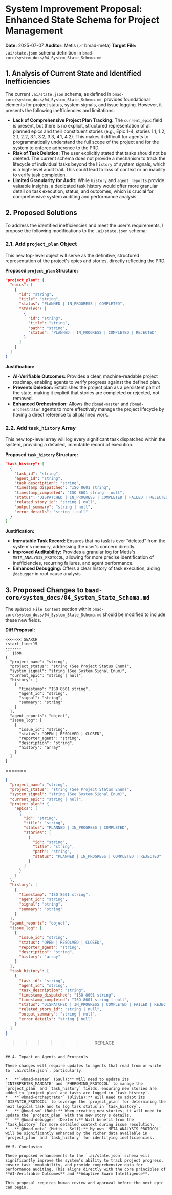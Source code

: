 # System Improvement Proposal: Enhanced State Schema for Project Management

**Date:** 2025-07-07
**Auditor:** Metis (📈 bmad-meta)
**Target File:** `.ai/state.json` schema definition in `bmad-core/system_docs/04_System_State_Schema.md`

## 1. Analysis of Current State and Identified Inefficiencies

The current `.ai/state.json` schema, as defined in `bmad-core/system_docs/04_System_State_Schema.md`, provides foundational elements for project status, system signals, and issue logging. However, it presents the following inefficiencies and limitations:

*   **Lack of Comprehensive Project Plan Tracking:** The `current_epic` field is present, but there is no explicit, structured representation of all planned epics and their constituent stories (e.g., Epic 1-4, stories 1.1, 1.2, 2.1, 2.2, 3.1, 3.2, 3.3, 4.1, 4.2). This makes it difficult for agents to programmatically understand the full scope of the project and for the system to enforce adherence to the PRD.
*   **Risk of Task Deletion:** The user explicitly stated that tasks should not be deleted. The current schema does not provide a mechanism to track the lifecycle of individual tasks beyond the `history` of system signals, which is a high-level audit trail. This could lead to loss of context or an inability to verify task completion.
*   **Limited Granularity for Audit:** While `history` and `agent_reports` provide valuable insights, a dedicated task history would offer more granular detail on task execution, status, and outcomes, which is crucial for comprehensive system auditing and performance analysis.

## 2. Proposed Solutions

To address the identified inefficiencies and meet the user's requirements, I propose the following modifications to the `.ai/state.json` schema:

### 2.1. Add `project_plan` Object

This new top-level object will serve as the definitive, structured representation of the project's epics and stories, directly reflecting the PRD.

**Proposed `project_plan` Structure:**

```json
"project_plan": {
  "epics": [
    {
      "id": "string",
      "title": "string",
      "status": "PLANNED | IN_PROGRESS | COMPLETED",
      "stories": [
        {
          "id": "string",
          "title": "string",
          "path": "string",
          "status": "PLANNED | IN_PROGRESS | COMPLETED | REJECTED"
        }
      ]
    }
  ]
}
```

**Justification:**
*   **AI-Verifiable Outcomes:** Provides a clear, machine-readable project roadmap, enabling agents to verify progress against the defined plan.
*   **Prevents Deletion:** Establishes the project plan as a persistent part of the state, making it explicit that stories are completed or rejected, not removed.
*   **Enhanced Orchestration:** Allows the `@bmad-master` and `@bmad-orchestrator` agents to more effectively manage the project lifecycle by having a direct reference to all planned work.

### 2.2. Add `task_history` Array

This new top-level array will log every significant task dispatched within the system, providing a detailed, immutable record of execution.

**Proposed `task_history` Structure:**

```json
"task_history": [
  {
    "task_id": "string",
    "agent_id": "string",
    "task_description": "string",
    "timestamp_dispatched": "ISO 8601 string",
    "timestamp_completed": "ISO 8601 string | null",
    "status": "DISPATCHED | IN_PROGRESS | COMPLETED | FAILED | REJECTED",
    "related_story_id": "string | null",
    "output_summary": "string | null",
    "error_details": "string | null"
  }
]
```

**Justification:**
*   **Immutable Task Record:** Ensures that no task is ever "deleted" from the system's memory, addressing the user's concern directly.
*   **Improved Auditability:** Provides a granular log for Metis's `META_ANALYSIS_PROTOCOL`, allowing for more precise identification of inefficiencies, recurring failures, and agent performance.
*   **Enhanced Debugging:** Offers a clear history of task execution, aiding `@debugger` in root cause analysis.

## 3. Proposed Changes to `bmad-core/system_docs/04_System_State_Schema.md`

The `Updated File Content` section within `bmad-core/system_docs/04_System_State_Schema.md` should be modified to include these new fields.

**Diff Proposal:**

```
<<<<<<< SEARCH
:start_line:15
-------
```json
{
  "project_name": "string",
  "project_status": "string (See Project Status Enum)",
  "system_signal": "string (See System Signal Enum)",
  "current_epic": "string | null",
  "history": [
    {
      "timestamp": "ISO 8601 string",
      "agent_id": "string",
      "signal": "string",
      "summary": "string"
    }
  ],
  "agent_reports": "object",
  "issue_log": [
    {
      "issue_id": "string",
      "status": "OPEN | RESOLVED | CLOSED",
      "reporter_agent": "string",
      "description": "string",
      "history": "array"
    }
  ]
}
```
=======
```json
{
  "project_name": "string",
  "project_status": "string (See Project Status Enum)",
  "system_signal": "string (See System Signal Enum)",
  "current_epic": "string | null",
  "project_plan": {
    "epics": [
      {
        "id": "string",
        "title": "string",
        "status": "PLANNED | IN_PROGRESS | COMPLETED",
        "stories": [
          {
            "id": "string",
            "title": "string",
            "path": "string",
            "status": "PLANNED | IN_PROGRESS | COMPLETED | REJECTED"
          }
        ]
      }
    ]
  },
  "history": [
    {
      "timestamp": "ISO 8601 string",
      "agent_id": "string",
      "signal": "string",
      "summary": "string"
    }
  ],
  "agent_reports": "object",
  "issue_log": [
    {
      "issue_id": "string",
      "status": "OPEN | RESOLVED | CLOSED",
      "reporter_agent": "string",
      "description": "string",
      "history": "array"
    }
  ],
  "task_history": [
    {
      "task_id": "string",
      "agent_id": "string",
      "task_description": "string",
      "timestamp_dispatched": "ISO 8601 string",
      "timestamp_completed": "ISO 8601 string | null",
      "status": "DISPATCHED | IN_PROGRESS | COMPLETED | FAILED | REJECTED",
      "related_story_id": "string | null",
      "output_summary": "string | null",
      "error_details": "string | null"
    }
  ]
}
```
>>>>>>> REPLACE
```

## 4. Impact on Agents and Protocols

These changes will require updates to agents that read from or write to `.ai/state.json`, particularly:

*   **`@bmad-master` (Saul):** Will need to update its `INTERPRETER_MANDATE` and `PHEROMIND_PROTOCOL` to manage the `project_plan` and `task_history` fields, ensuring new stories are added to `project_plan` and tasks are logged in `task_history`.
*   **`@bmad-orchestrator` (Olivia):** Will need to adapt its `DISPATCH_PROTOCOL` to leverage the `project_plan` for determining the next logical task and to log task status in `task_history`.
*   **`@bmad-sm` (Bob):** When creating new stories, it will need to update the `project_plan` with the new story's details.
*   **`@bmad-debugger` (Dexter):** Will benefit from the `task_history` for more detailed context during issue resolution.
*   **`@bmad-meta` (Metis - Self):** My own `META_ANALYSIS_PROTOCOL` will be significantly enhanced by the richer data available in `project_plan` and `task_history` for identifying inefficiencies.

## 5. Conclusion

These proposed enhancements to the `.ai/state.json` schema will significantly improve the system's ability to track project progress, ensure task immutability, and provide comprehensive data for performance auditing. This aligns directly with the core principles of **AI-Verifiable Outcomes** and **Adaptive Swarm Intelligence**.

This proposal requires human review and approval before the next epic can begin.